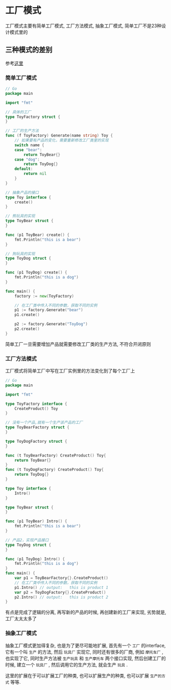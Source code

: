 <!--
Created: Thu Sun 05 2020 10:35:36 GMT+0800 (China Standard Time)
Modified: Thu Apr 09 2020 19:04:51 GMT+0800 (China Standard Time)
-->

#  工厂模式

工厂模式主要有简单工厂模式, 工厂方法模式, 抽象工厂模式, 简单工厂不是23种设计模式里的

## 三种模式的差别

参考[这里](https://www.zhihu.com/question/20367734)

### 简单工厂模式

``` Go
// Go
package main

import "fmt"

// 具体的工厂
type ToyFactory struct {
}

// 工厂的生产方法
func (f ToyFactory) Generate(name string) Toy {
	// 如果要有产品的变化，需要重新修改工厂类里的实现
	switch name {
	case "bear":
		return ToyBear{}
	case "dog":
		return ToyDog{}
	default:
		return nil
	}
}

// 抽象产品的接口
type Toy interface {
	create()
}

// 熊玩具的实现
type ToyBear struct {
}

func (p1 ToyBear) create() {
	fmt.Println("this is a bear")
}

// 狗玩具的实现
type ToyDog struct {
}

func (p1 ToyDog) create() {
	fmt.Println("this is a dog")
}

func main() {
	factory := new(ToyFactory)

	// 在工厂类中传入不同的参数，获取不同的实例
	p1 := factory.Generate("bear")
	p1.create()

	p2 := factory.Generate("ToyDog")
	p2.create()
}
```

简单工厂一旦需要增加产品就需要修改工厂类的生产方法, 不符合开闭原则

### 工厂方法模式

工厂模式将简单工厂中写在工厂实例里的方法变化到了每个工厂上

``` Go
// Go
package main

import "fmt"

type ToyFactory interface {
	CreateProduct() Toy
}

// 没有一个产品,就有一个生产该产品的工厂
type ToyBearFactory struct {
}

type ToyDogFactory struct {
}

func (t ToyBearFactory) CreateProduct() Toy{
	return ToyBear{}
}
func (t ToyDogFactory) CreateProduct() Toy{
	return ToyDog{}
}

type Toy interface {
	Intro()
}

type ToyBear struct {
}

func (p1 ToyBear) Intro() {
	fmt.Println("this is a bear")
}

// 产品2，实现产品接口
type ToyDog struct {
}

func (p1 ToyDog) Intro() {
	fmt.Println("this is a dog")
}
func main() {
	var p1 = ToyBearFactory{}.CreateProduct()
	// 在工厂类中传入不同的参数，获取不同的实例
	p1.Intro() // output:   this is product 1
	var p2 = ToyDogFactory{}.CreateProduct()
	p2.Intro() // output:   this is product 2
}

```

有点是完成了逻辑的分离, 再写新的产品的时候, 再创建新的工厂来实现, 劣势就是, 工厂太太太多了

### 抽象工厂模式

抽象工厂模式更加得复杂, 也是为了更尽可能地扩展, 首先有一个 `工厂` 的interface, 它有一个叫 `生产` 的方法, 然后 `玩具厂` 实现它, 同时还有很多的厂商, 例如 `摩托车厂` , 也实现了它, 同时生产方法被 `生产玩具` 和 `生产摩托车` 两个接口实现, 然后创建工厂的时候, 建立一个 `玩具厂` , 然后调用它的生产方法, 就会生产 `玩具` .

这里的扩展在于可以扩展工厂的种类, 也可以扩展生产的种类, 也可以扩展 `生产的方式` 等等.

